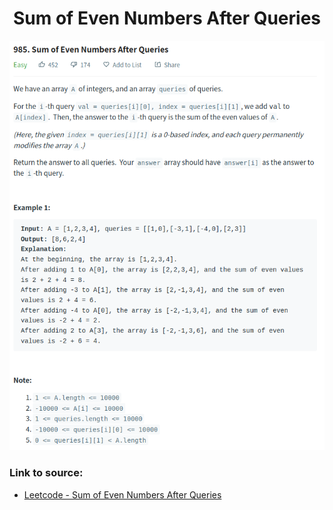 <h1 align="center">Sum of Even Numbers After Queries</h1>

![alt text](https://github.com/matthew01lokiet/Algorithmic-exercises/blob/main/z_description_images/Arrays/sum_of_even_numbers_after_queries.png?raw=true)

### Link to source: 
- <a href="https://leetcode.com/problems/sum-of-even-numbers-after-queries/">Leetcode - Sum of Even Numbers After Queries</a>
